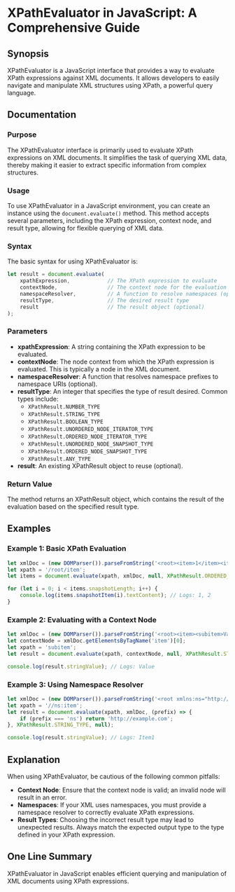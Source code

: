 <!--
Meta Description: # XPathEvaluator in JavaScript: A Comprehensive Guide ## Synopsis XPathEvaluator is a JavaScript interface that provides a way to evaluate XPath expre...
Meta Keywords: xpath, result, xpathresult, let, xml
-->

# XPathEvaluator in JavaScript: A Comprehensive Guide

## Synopsis
XPathEvaluator is a JavaScript interface that provides a way to evaluate XPath expressions against XML documents. It allows developers to easily navigate and manipulate XML structures using XPath, a powerful query language.

## Documentation

### Purpose
The XPathEvaluator interface is primarily used to evaluate XPath expressions on XML documents. It simplifies the task of querying XML data, thereby making it easier to extract specific information from complex structures.

### Usage
To use XPathEvaluator in a JavaScript environment, you can create an instance using the `document.evaluate()` method. This method accepts several parameters, including the XPath expression, context node, and result type, allowing for flexible querying of XML data.

### Syntax
The basic syntax for using XPathEvaluator is:
```javascript
let result = document.evaluate(
    xpathExpression,            // The XPath expression to evaluate
    contextNode,                // The context node for the evaluation
    namespaceResolver,          // A function to resolve namespaces (optional)
    resultType,                 // The desired result type
    result                      // The result object (optional)
);
```

### Parameters
- **xpathExpression**: A string containing the XPath expression to be evaluated.
- **contextNode**: The node context from which the XPath expression is evaluated. This is typically a node in the XML document.
- **namespaceResolver**: A function that resolves namespace prefixes to namespace URIs (optional).
- **resultType**: An integer that specifies the type of result desired. Common types include:
  - `XPathResult.NUMBER_TYPE`
  - `XPathResult.STRING_TYPE`
  - `XPathResult.BOOLEAN_TYPE`
  - `XPathResult.UNORDERED_NODE_ITERATOR_TYPE`
  - `XPathResult.ORDERED_NODE_ITERATOR_TYPE`
  - `XPathResult.UNORDERED_NODE_SNAPSHOT_TYPE`
  - `XPathResult.ORDERED_NODE_SNAPSHOT_TYPE`
  - `XPathResult.ANY_TYPE`
- **result**: An existing XPathResult object to reuse (optional).

### Return Value
The method returns an XPathResult object, which contains the result of the evaluation based on the specified result type.

## Examples

### Example 1: Basic XPath Evaluation
```javascript
let xmlDoc = (new DOMParser()).parseFromString('<root><item>1</item><item>2</item></root>', 'text/xml');
let xpath = '/root/item';
let items = document.evaluate(xpath, xmlDoc, null, XPathResult.ORDERED_NODE_SNAPSHOT_TYPE, null);

for (let i = 0; i < items.snapshotLength; i++) {
    console.log(items.snapshotItem(i).textContent); // Logs: 1, 2
}
```

### Example 2: Evaluating with a Context Node
```javascript
let xmlDoc = (new DOMParser()).parseFromString('<root><item><subitem>Value</subitem></item></root>', 'text/xml');
let contextNode = xmlDoc.getElementsByTagName('item')[0];
let xpath = 'subitem';
let result = document.evaluate(xpath, contextNode, null, XPathResult.STRING_TYPE, null);

console.log(result.stringValue); // Logs: Value
```

### Example 3: Using Namespace Resolver
```javascript
let xmlDoc = (new DOMParser()).parseFromString('<root xmlns:ns="http://example.com"><ns:item>Item1</ns:item></root>', 'text/xml');
let xpath = '//ns:item';
let result = document.evaluate(xpath, xmlDoc, (prefix) => {
    if (prefix === 'ns') return 'http://example.com';
}, XPathResult.STRING_TYPE, null);

console.log(result.stringValue); // Logs: Item1
```

## Explanation
When using XPathEvaluator, be cautious of the following common pitfalls:
- **Context Node**: Ensure that the context node is valid; an invalid node will result in an error.
- **Namespaces**: If your XML uses namespaces, you must provide a namespace resolver to correctly evaluate XPath expressions.
- **Result Types**: Choosing the incorrect result type may lead to unexpected results. Always match the expected output type to the type defined in your XPath expression.

## One Line Summary
XPathEvaluator in JavaScript enables efficient querying and manipulation of XML documents using XPath expressions.